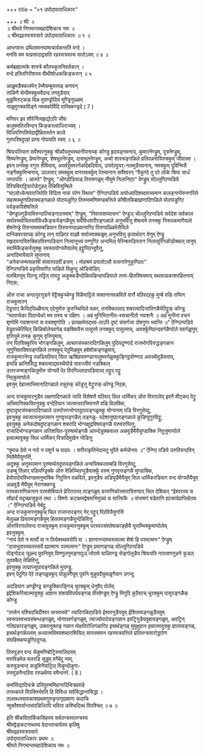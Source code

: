 +++
title = "०१ उपोद्घाताधिकारः"

+++
॥ श्रीः ॥  
॥ श्रीमते निगमान्तमहादेशिकाय नमः ॥  
॥ श्रीमद्रहस्यत्रयसारे उपोद्घाताधिकारः ॥ १ ॥  

आभगवत्तः प्रथितामनघामाचार्यसन्ततिं वन्दे ।  
मनसि मम यत्प्रसादाद्वसति रहस्यत्रयस्य सारोऽयम् ॥ ४ ॥

कर्मब्रह्मात्मके शास्त्रे कौतस्कुतनिवर्तकान् ।  
वन्दे हस्तिगिरीशस्य वीथीशोधककिङ्करान् ॥ ५

आळुमडैक्कलमॆन् ऱॆम्मैयम्बुयत्ताळ् कणवन्  
ताळिणै सेर्न्दॆमक्कुमवैदन्द तगवुडैयार्  
मूळुमिरुट्कळ् विळ मुयण्ड्रोदिय मूण्ड्रिनुळ्ळम्  
नाळुमुगक्कविङ्गे नमक्कोर्विदि वाय्क्किण्ड्रदे ( 7 )

मणिवर इव शौरेर्नित्यहृद्योऽपि जीवः  
कलुषमतिरविन्दन् किङ्करत्वाधिराज्यम् ।  
विधिपरिणतिभेदाद्वीक्षितस्तेन काले  
गुरुपरिषदुपज्ञं प्राप्य गोपायति स्वम् ॥ ६ ॥

श्रियःपतियान सर्वेश्वरनुक्कु श्रीकौस्तुभस्थानीयनाय्क् कॊण्डु हृदयङ्गमनाय्, कुमारनॆण्ड्रुम्, पुत्रनॆण्ड्रुम्, शिष्यनॆण्ड्रुम्, प्रेष्यनॆण्ड्रुम्, शेषभूतनॆण्ड्रुम्, दासभूतनॆण्ड्रुम्, अव्वो शास्त्रङ्गळिले प्रतिपन्ननायिरुक्कुम् जीवात्मा । इवन् तनक्कु वगुत्त शेषियाय्, अयर्वऱुममरर्गळदिबदियाय्, उयर्वऱवुयर्-नलमुडैयवनाय्, नमक्कुम् पूविन्मिसै नङ्गैक्कुमिन्बनाय्, ञालत्तार् तमक्कुम् वानत्तवर्क्कुम् पॆरुमानान सर्वेश्वरन् “वैकुण्ठे तु परे लोके श्रिया सार्धं जगत्पतिः । आस्ते” ऎण्ड्रुम्, "ऒण्डॊडियाळ् तिरुमगळुम् नीयुमे निलानिऱ्‌प" वॆण्ड्रुम् सॊल्लुगिऱप्पडिये पॆरियबिराट्टियारोडेगूडत् तॆळिविसुम्बिले  
“याऽयोध्येत्यपराजितेति विदिता नाकं परेण स्थिता” ऎन्गिऱप्पडिये अयोध्यादिशब्दवाच्यमान कलङ्गाप्पॆरुनगरिले सहस्रस्थूणादिवाक्यङ्गळाले योदप्पडुगिऱ तिरुमामणिमण्डबत्तिले कौषीतकिब्राह्मणादिगळिले योदप्पडुगिऱ पर्यङ्कविशेषत्तिले  
"सॆण्ड्राल्गुडैयामिरुन्दाल्सिङ्गादनमाम्" ऎण्ड्रुम्, “निवासशय्यासन” ऎण्ड्रुञ् चॊल्लुगिऱप्पडिये सर्वदेश सर्वकाल सर्वावस्थोचितसर्वविधकैङ्कर्यङ्गळैयुम् सर्वविधशरीरङ्गळाले अनुभवित्तु शेषत्वमे तनक्कु निरूपकमागैयाले शेषनॆण्ड्रे तिरुनाममाम्बडियान तिरुवनन्दाऴ्वानागिऱ तिरुप्पळ्ळिमॆत्तैयिले  
वानिळवरसाय्क् कॊण्डु तान् वाऴ्गिऱ वाऴ्वै सर्वात्माक्कळुम् अनुभवित्तु कृतार्थराग वेणुम् ऎण्ड्रु सहृदयनायिरुक्किऱविरुप्पडियाग नित्यानुभवं पण्णुगिऱ अन्दमिल् पेरिन्बत्तडियरान नित्यसूरिगळोडॊक्कत् तानुम् स्वामिकैङ्कर्यत्तुक्कु स्वरूपयोग्यतैयालेय् इट्टुप्पिऱन्दुवैत्तु,  
अनादिमायैयाले सुप्तनाय्  
“अनेकजन्मसाहस्रीं संसारपदवीं व्रजन् । मोहश्रमं प्रयातोऽसौ वासनारेणुकुण्ठितः”  
ऎन्गिऱप्पडिये प्रकृतियागिऱ पाऴिले विऴुन्दु ओडियोडिप्  
पलबिऱप्पुम् पिऱन्दु तट्टित् तावट्रु अऴुक्कडैन्दॊळियऴिन्दप्पडियाले तत्त्व-हितविषयमाय् यथावत्प्रकाशरहितनाय् निऱ्‌क; 

ऒरु राजा अन्तःपुरत्तुडने वेट्टैक्कुच्चॆण्ड्रु विळैयाट्टिले सक्तनानवळविले वार्त्तै यऱिवदऱ्‌कु मुन्बे वऴि तप्पिन राजकुमारन्  
ऎडुत्तार् कैयिऱ्‌पिळ्ळैयाय् एदेनुमॊरु कुरुच्चियिले वळर, तनक्किल्लाद शबरत्वादिजातिगळैयेऱिट्टुक् कॊण्डु “माताप्येका पिताप्येको मम तस्य च पक्षिणः । अहं मुनिभिरानीत-स्सचानीतो गवाशनैः ॥ अहं मुनीनां वचनं शृणोमि गवाशनानां स वचश्शृणोति । प्रत्यक्षमेतद्भव-ताऽपि दृष्टं संसर्गजा दोषगुणा भवन्ति ॥” ऎन्गिऱप्पडिये वेडुवच्चेरियिल् किळिबोलेयवर्गळ् पऴक्किवैत्त पासुरमे तनक्कुप् पासुरमाय्, अवर्क्कुप्पिऱन्दवर्गळैप्पोले यवर्गळूणुम् वृत्तियुमे तनक् कूणुम् वृत्तियुमाय्,  
तन् पिऱविक्कुरिय भोगङ्गळिलुम्, आचारसंस्कारादिगळिलुम् पुदियदुण्णादे राजभोगविरुद्धङ्गळान जुगुप्सितविषयङ्गळिले तनक्कुप् पेऱुमिऴवुम् हर्षशोकङ्गळुमाय्,  
राजकुमारनॆण्ड्रु तन्नडियऱिवार् सिल ऋषिप्रायरुण्डानालुमवर्गळुक्कुङ्गिट्टवॊण्णाद अवस्थैयुडैयनाय्,  
इप्पडि भ्रान्तिसिद्ध शबरत्वाद्यवस्थैयोडे यावज्जीवं नडक्किल्  
उत्तरजन्मङ्गळिलुमॊरु योग्यतै पॆऱ विरगिल्लादप्पडियाय्त् तट्टुप् पट्टु  
निऱ्‌कुमाप्पोले  
इवनुम् देहात्माभिमानादिगळाले तन्नुरुक् कॊडुत्तु वेट्रुरुक् कॊण्डु निऱ्‌क,  

अन्द राजकुमारनुडैय लक्षणादिगळाले जाति विशेषत्तै यऱिवार् सिल धार्मिकर् ऒरु विरगालेय् इवनै मीट्कप् पॆट्रु  
अभिमानिक्कविवनुक्कु वन्देऱियान जात्यन्तराभिमानत्तै वऴि विलक्कि,  
दृष्टादृष्टसंस्कारादिगळाले उत्तरोत्तरभोगतदुपायङ्गळुक्कु योग्यनाम् पडि विरगुसॆय्दु,  
इवनुक्कु स्वजात्यनुरूपमान गुणवृत्तङ्गळैत् तङ्गळु- पदेशानुष्ठानङ्गळाले कुडिप्पुगुरविट्टु,  
इवनुक्कु अनेकदोषदुष्टङ्गळान शबरादि भोग्यक्षुद्रविषयङ्गळै यरुवरुप्पित्तु,  
राजादिभोग्यङ्गळान अतिशयित-पुरुषार्थङ्गळै आय्न्दॆडुक्कवल्ल अळवुडैमैयैयुण्डाक्कि निऱुत्तुमाप्पोले इव्वात्मावुक्कु सिल धार्मिकर् पित्रादिमुखेन नॊडित्तु

“पुमान्न देवो न नरो न पशुर्न च पादपः । शरीराकृतिभेदास्तु भूपैते कर्मयोनयः ॥” ऎन्गिऱ पडिये उरुवियन्दविन् निलैमैयैयुणर्त्ति,  
अदुक्कु अनुरूपमान पुरुषार्थतदुपायङ्गळिले अन्वयिक्कलाम्बडि विरगुसॆय्दु,  
उडम्बु तिन्नार् पडियण्ड्रिक्के ऒरु वॆळिच्चिऱप्पुडैयार्क्कु वरुम् गुणवृत्तङ्गळै युण्डाक्कि,  
हेयोपादेयविभागक्षमनुमाक्कि निऱुत्तिन वळविले, इवनुडैय अडियुडैमैयैयुम् सिल धार्मिकरडियाग वन्द योग्यतैयैयुम् अळवुडै मैयैयुम् नेरागक्कण्डु  
परमकारुणिकनान परमशेषियाले प्रेरितराय्त् ताङ्गळुम् कारुणिकोत्तमरायिरुप्पार् सिल देशिकर् “ईश्वरस्य च सौहार्दं यदृच्छासुकृतं तथा । विष्णोः कटाक्षमद्वेषमाभिमुख्यं च सात्त्विकैः ॥ संभाषणं षडेतानि ह्याचार्यप्राप्तिहेतवः ।” ऎन्गिऱप्पडिये नेर्बट्टु,  
अन्द राजकुमारनुक्कुच् चिल राजान्तरङ्गर् नेर् पट्टुप् पिऱवियैयुणर्त्ति  
मेलुळ्ळ प्रियतमङ्गळैयुम् हिततमङ्गळैयुन्दॆळिवित्तु  
ऒरुविरगालेयन्द राजावुक्कुम् राजकुमारनुक्कुम् परस्परसंश्लेषाकाङ्क्षैयै युत्तम्भिक्कुमाप्पोलेय्  
इवनुक्कुम्  
“नायं देवो न मर्त्यो वा न तिर्यक्स्थावरोपि वा । ज्ञानानन्दमयस्त्वात्मा शेषो हि परमात्मनः” ऎण्ड्रुम् “दासभूतास्स्वतस्सर्वे ह्यात्मानः परमात्मनः” ऎण्ड्रुम् प्रमाणङ्गळ् सॊल्लुगिऱप्पडिये  
पॊङ्गोदञ् जूऴ्न्द पुवनियुम् विण्णुलगुमङ्गादुञ् जोरामे याळ्गिण्ड्र सॆङ्गोलुडैय श्रियःपति नारायणनुडने कुडल् तुवक्कैत् तॆळिवित्तु,  
इवनुक्कु तत्प्राप्त्युपायङ्गळिले मुयण्ड्रु,  
इवन् पॆऱुगिऱ पेऱे तङ्गळुक्कुप् पॊन्नुलगैयुम् पुवनि मुऴुवदैयुमाळुगैयाग उगन्दु  

अदडियाग अण्ड्रीण्ड्र कण्ड्रुक्किरङ्गिच् चुरक्कुम् धेनुवैप् पोलेय्  
इद्देशिकरिव्वात्मावुक्कु अज्ञान संशयविपर्ययङ्गळ् तीरवेण्डुम् ऎण्ड्रु मिगुदि कुऱैवऱच् चुरक्कुम् पासुरङ्गळैक् कॊण्डु 

“तत्त्वेन यश्चिदचिदीश्वर तत्स्वभावे” त्यादिगळिऱ्‌पडिये ईश्वरनुडैयवुम् ईशितव्यङ्गळुडैयवुम् स्वरूपस्वभावसंबन्धङ्गळुम्, भोगापवर्गङ्गळुम्, त्याज्योपादेयङ्गळान इवट्रिनुडैयवुबायङ्गळुम्, अवट्रिन् गतिप्रकारङ्गळुम्, उक्तानुक्तङ् गळान मोक्षविरोधिगळागिऱ इव्वर्थङ्गळ् मुमुक्षुवान इव्वात्मावुक्कु ज्ञातव्यङ्गळ्, इव्वर्थङ्गळॆल्लाम् अध्यात्मविषयशब्दराशियिल् सारतममान रहस्यत्रयत्तिले प्रतितन्त्रसारोद्धारेण संग्रहिक्कप्पडुगिऱदुगळ्.

तिरुवुडन् वन्द सॆऴुमणिबोट्रिरुमालिदयम्  
मरुविडमॆन्न मलरडि सूडुम् वगैबॆऱु नाम्,  
करुवुडन्वन्द कडुविनैयाट्रिल् विऴुन्दॊऴुगा-  
तरुवुडनैन्दऱिवा ररुळ्सॆय्य वमैन्दनरे. ( 8 )

कर्माविद्यादिचक्रे प्रतिपुरुषमिहानादिचित्रप्रवाहे  
तत्तत्काले विपक्तिर्भवति हि विविधा सर्वसिद्धान्तसिद्धा ।  
तल्लब्धस्वावकाशप्रथमगुरुकृपागृह्यमाणः कदाचि  
न्मुक्तैश्वर्यान्तसंपन्निधिरपि भविता कश्चिदित्थं विपश्चित् ॥ ७ ॥  

इति श्रीकवितार्किकसिंहस्य सर्वतन्त्रस्वतन्त्रस्य  
श्रीमद्वेङ्कटनाथस्य वेदान्ताचार्यस्य कृतिषु  
श्रीमद्रहस्यत्रयसारे  
उपोद्घाताधिकारः प्रथमः ॥  
श्रीमते निगमान्तमहादेशिकाय नमः ॥
